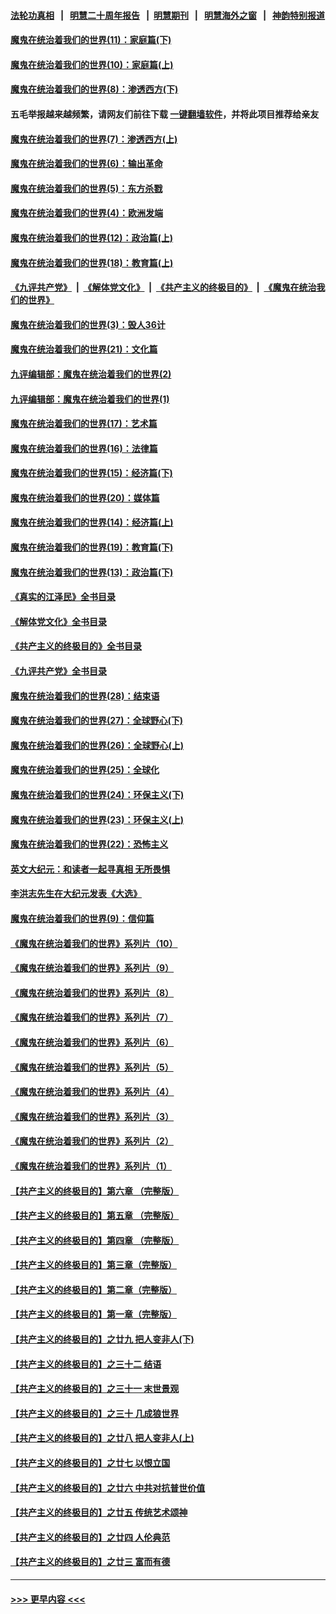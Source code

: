 #### [法轮功真相](https://github.com/gfw-breaker/truth/blob/master/README.md?t=0) &nbsp;&nbsp;|&nbsp;&nbsp; [明慧二十周年报告](https://github.com/gfw-breaker/mh-reports/blob/master/README.md?t=0) &nbsp;&nbsp;|&nbsp;&nbsp;[明慧期刊](https://github.com/gfw-breaker/mh-qikan) &nbsp;&nbsp;|&nbsp;&nbsp; [明慧海外之窗](https://github.com/gfw-breaker/mh-news/blob/master/README.md?t=0) &nbsp;&nbsp;|&nbsp;&nbsp; [神韵特别报道](https://github.com/gfw-breaker/mh-news/blob/master/shenyun.md?t=0)
#### [魔鬼在统治着我们的世界(11)：家庭篇(下)](../pages/nsc422/n10440961.md?t=11220850) 
#### [魔鬼在统治着我们的世界(10)：家庭篇(上)](../pages/nsc422/n10435448.md?t=11220850) 
#### [魔鬼在统治着我们的世界(8)：渗透西方(下)](../pages/nsc422/n10429603.md?t=11220850) 
#### 五毛举报越来越频繁，请网友们前往下载 [一键翻墙软件](https://github.com/gfw-breaker/ssr-accounts)，并将此项目推荐给亲友
#### [魔鬼在统治着我们的世界(7)：渗透西方(上)](../pages/nsc422/n10426013.md?t=11220850) 
#### [魔鬼在统治着我们的世界(6)：输出革命](../pages/nsc422/n10421536.md?t=11220850) 
#### [魔鬼在统治着我们的世界(5)：东方杀戮](../pages/nsc422/n10417707.md?t=11220850) 
#### [魔鬼在统治着我们的世界(4)：欧洲发端](../pages/nsc422/n10414890.md?t=11220850) 
#### [魔鬼在统治着我们的世界(12)：政治篇(上)](../pages/nsc422/n10444576.md?t=11220850) 
#### [魔鬼在统治着我们的世界(18)：教育篇(上)](../pages/nsc422/n10526970.md?t=11220850) 
#### [《九评共产党》](https://github.com/begood0513/9ping.md/blob/master/README.md) &nbsp;|&nbsp; [《解体党文化》](../../../../jtdwh.md/blob/master/README.md)  &nbsp;|&nbsp; [《共产主义的终极目的》](../../../../gczydzjmd.md/blob/master/README.md) &nbsp;|&nbsp; [《魔鬼在统治我们的世界》](../../../../mgztzwmdsj.md/blob/master/README.md) 
#### [魔鬼在统治着我们的世界(3)：毁人36计](../pages/nsc422/n10411583.md?t=11220850) 
#### [魔鬼在统治着我们的世界(21)：文化篇](../pages/nsc422/n10597706.md?t=11220850) 
#### [九评编辑部：魔鬼在统治着我们的世界(2)](../pages/nsc422/n10410036.md?t=11220850) 
#### [九评编辑部：魔鬼在统治着我们的世界(1)](../pages/nsc422/n10406825.md?t=11220850) 
#### [魔鬼在统治着我们的世界(17)：艺术篇](../pages/nsc422/n10499093.md?t=11220850) 
#### [魔鬼在统治着我们的世界(16)：法律篇](../pages/nsc422/n10485969.md?t=11220850) 
#### [魔鬼在统治着我们的世界(15)：经济篇(下)](../pages/nsc422/n10469975.md?t=11220850) 
#### [魔鬼在统治着我们的世界(20)：媒体篇](../pages/nsc422/n10586579.md?t=11220850) 
#### [魔鬼在统治着我们的世界(14)：经济篇(上)](../pages/nsc422/n10457370.md?t=11220850) 
#### [魔鬼在统治着我们的世界(19)：教育篇(下)](../pages/nsc422/n10564808.md?t=11220850) 
#### [魔鬼在统治着我们的世界(13)：政治篇(下)](../pages/nsc422/n10448270.md?t=11220850) 
#### [《真实的江泽民》全书目录](../pages/nsc422/n13721399.md?t=11220850) 
#### [《解体党文化》全书目录](../pages/nsc422/n13721157.md?t=11220850) 
#### [《共产主义的终极目的》全书目录](../pages/nsc422/n13721048.md?t=11220850) 
#### [《九评共产党》全书目录](../pages/nsc422/n13708085.md?t=11220850) 
#### [魔鬼在统治着我们的世界(28)：结束语](../pages/nsc422/n10936246.md?t=11220850) 
#### [魔鬼在统治着我们的世界(27)：全球野心(下)](../pages/nsc422/n10928319.md?t=11220850) 
#### [魔鬼在统治着我们的世界(26)：全球野心(上)](../pages/nsc422/n10900318.md?t=11220850) 
#### [魔鬼在统治着我们的世界(25)：全球化](../pages/nsc422/n10788205.md?t=11220850) 
#### [魔鬼在统治着我们的世界(24)：环保主义(下)](../pages/nsc422/n10695307.md?t=11220850) 
#### [魔鬼在统治着我们的世界(23)：环保主义(上)](../pages/nsc422/n10688613.md?t=11220850) 
#### [魔鬼在统治着我们的世界(22)：恐怖主义](../pages/nsc422/n10614727.md?t=11220850) 
#### [英文大纪元：和读者一起寻真相 无所畏惧](../pages/nsc422/n12542027.md?t=11220850) 
#### [李洪志先生在大纪元发表《大选》](../pages/nsc422/n12534746.md?t=11220850) 
#### [魔鬼在统治着我们的世界(9)：信仰篇](../pages/nsc422/n10432159.md?t=11220850) 
#### [《魔鬼在统治着我们的世界》系列片（10）](../pages/nsc422/n12292670.md?t=11220850) 
#### [《魔鬼在统治着我们的世界》系列片（9）](../pages/nsc422/n12290859.md?t=11220850) 
#### [《魔鬼在统治着我们的世界》系列片（8）](../pages/nsc422/n12287445.md?t=11220850) 
#### [《魔鬼在统治着我们的世界》系列片（7）](../pages/nsc422/n12283425.md?t=11220850) 
#### [《魔鬼在统治着我们的世界》系列片（6）](../pages/nsc422/n12282314.md?t=11220850) 
#### [《魔鬼在统治着我们的世界》系列片（5）](../pages/nsc422/n12281419.md?t=11220850) 
#### [《魔鬼在统治着我们的世界》系列片（4）](../pages/nsc422/n12274024.md?t=11220850) 
#### [《魔鬼在统治着我们的世界》系列片（3）](../pages/nsc422/n12271322.md?t=11220850) 
#### [《魔鬼在统治着我们的世界》系列片（2）](../pages/nsc422/n12269049.md?t=11220850) 
#### [《魔鬼在统治着我们的世界》系列片（1）](../pages/nsc422/n12267575.md?t=11220850) 
#### [【共产主义的终极目的】第六章 （完整版）](../pages/nsc422/n11428913.md?t=11220850) 
#### [【共产主义的终极目的】第五章 （完整版）](../pages/nsc422/n11428912.md?t=11220850) 
#### [【共产主义的终极目的】第四章 （完整版）](../pages/nsc422/n11428907.md?t=11220850) 
#### [【共产主义的终极目的】第三章（完整版）](../pages/nsc422/n11428848.md?t=11220850) 
#### [【共产主义的终极目的】第二章（完整版）](../pages/nsc422/n11428831.md?t=11220850) 
#### [【共产主义的终极目的】第一章（完整版）](../pages/nsc422/n11417651.md?t=11220850) 
#### [【共产主义的终极目的】之廿九 把人变非人(下)](../pages/nsc422/n11344140.md?t=11220850) 
#### [【共产主义的终极目的】之三十二 结语](../pages/nsc422/n11360535.md?t=11220850) 
#### [【共产主义的终极目的】之三十一 末世景观](../pages/nsc422/n11351129.md?t=11220850) 
#### [【共产主义的终极目的】之三十 几成狼世界](../pages/nsc422/n11348280.md?t=11220850) 
#### [【共产主义的终极目的】之廿八 把人变非人(上)](../pages/nsc422/n11340492.md?t=11220850) 
#### [【共产主义的终极目的】之廿七 以恨立国](../pages/nsc422/n11336944.md?t=11220850) 
#### [【共产主义的终极目的】之廿六 中共对抗普世价值](../pages/nsc422/n11324785.md?t=11220850) 
#### [【共产主义的终极目的】之廿五 传统艺术颂神](../pages/nsc422/n11296396.md?t=11220850) 
#### [【共产主义的终极目的】之廿四 人伦典范](../pages/nsc422/n11296397.md?t=11220850) 
#### [【共产主义的终极目的】之廿三 富而有德](../pages/nsc422/n11283598.md?t=11220850) 

----
#### [ >>> 更早内容 <<< ](../indexes/nsc422-earlier.md)
